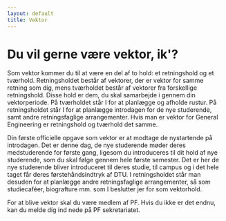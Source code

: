 ```yaml
---
layout: default
title: Vektor
---
```


<h1>Du vil gerne være vektor, ik'?</h1>

<div id="poster-image" style="background-image: url('/static/img/vektor.jpg');">
</div>

<p>
	Som vektor kommer du til at være en del af to hold: et retningshold og et tværhold. 
	Retningsholdet består af vektorer, der er vektor for samme retning som dig, mens tværholdet består af vektorer fra forskellige retningshold. 
	Disse hold er dem, du skal samarbejde i gennem din vektorperiode. 
	På tværholdet står I for at planlægge og afholde rustur. På retningsholdet står I for at planlægge introdagen for de nye studerende, samt andre retningsfaglige arrangementer. 
	Hvis man er vektor for General Engineering er retningshold og tværhold det samme.
</p>

<p>
	Din første officielle opgave som vektor er at modtage de nystartende på introdagen. 
	Det er denne dag, de nye studerende møder deres medstuderende for første gang, ligesom du introduceres til dit hold af nye studerende, som du skal følge gennem hele første semester. 
	Det er her de nye studerende bliver introduceret til deres studie, til campus og i det hele taget får deres førstehåndsindtryk af DTU. 
	I retningsholdet står man desuden for at planlægge andre retningsfaglige arrangementer, så som studiecaféer, biografture mm. som I beslutter jer for som vektorhold.
</p>

<p>
	For at blive vektor skal du være medlem af PF. 
	Hvis du ikke er det endnu, kan du melde dig ind nede på PF sekretariatet.
</p>
